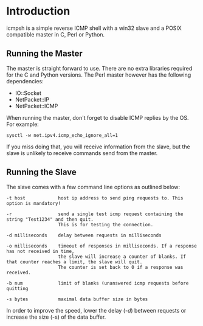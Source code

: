 # Introduction

icmpsh is a simple reverse ICMP shell with a win32 slave and a POSIX compatible master in C, Perl or Python.


## Running the Master

The master is straight forward to use. There are no extra libraries required for the C and Python versions. The Perl master however has the following dependencies:

* IO::Socket
* NetPacket::IP
* NetPacket::ICMP

When running the master, don't forget to disable ICMP replies by the OS. For example:
```
sysctl -w net.ipv4.icmp_echo_ignore_all=1
```

If you miss doing that, you will receive information from the slave, but the slave is unlikely to receive commands send from the master.

## Running the Slave

The slave comes with a few command line options as outlined below:

```
-t host            host ip address to send ping requests to. This option is mandatory!

-r                 send a single test icmp request containing the string "Test1234" and then quit. 
                   This is for testing the connection.

-d milliseconds    delay between requests in milliseconds 

-o milliseconds    timeout of responses in milliseconds. If a response has not received in time, 
                   the slave will increase a counter of blanks. If that counter reaches a limit, the slave will quit.
                   The counter is set back to 0 if a response was received.

-b num             limit of blanks (unanswered icmp requests before quitting

-s bytes           maximal data buffer size in bytes
```

In order to improve the speed, lower the delay (*-d*) between requests or increase the size (-s) of the data buffer.
